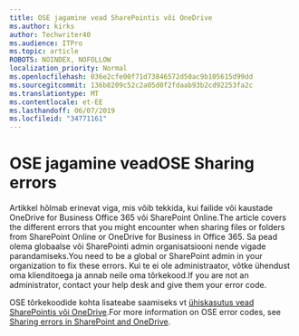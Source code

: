 ```yaml
---
title: OSE jagamine vead SharePointis või OneDrive
ms.author: kirks
author: Techwriter40
ms.audience: ITPro
ms.topic: article
ROBOTS: NOINDEX, NOFOLLOW
localization_priority: Normal
ms.openlocfilehash: 036e2cfe00f71d73846572d50ac9b105615d99dd
ms.sourcegitcommit: 136b8209c52c2a05d0f2fdaab93b2cd92253fa2c
ms.translationtype: MT
ms.contentlocale: et-EE
ms.lasthandoff: 06/07/2019
ms.locfileid: "34771161"
---
```

# <a name="ose-sharing-errors"></a><span data-ttu-id="77d88-102">OSE jagamine vead</span><span class="sxs-lookup"><span data-stu-id="77d88-102">OSE Sharing errors</span></span>

<span data-ttu-id="77d88-103">Artikkel hõlmab erinevat viga, mis võib tekkida, kui failide või kaustade OneDrive for Business Office 365 või SharePoint Online.</span><span class="sxs-lookup"><span data-stu-id="77d88-103">The article covers the different errors that you might encounter when sharing files or folders from SharePoint Online or OneDrive for Business in Office 365.</span></span> <span data-ttu-id="77d88-104">Sa pead olema globaalse või SharePointi admin organisatsiooni nende vigade parandamiseks.</span><span class="sxs-lookup"><span data-stu-id="77d88-104">You need to be a global or SharePoint admin in your organization to fix these errors.</span></span> <span data-ttu-id="77d88-105">Kui te ei ole administraator, võtke ühendust oma klienditoega ja annab neile oma tõrkekood.</span><span class="sxs-lookup"><span data-stu-id="77d88-105">If you are not an administrator, contact your help desk and give them your error code.</span></span>

<span data-ttu-id="77d88-106">OSE tõrkekoodide kohta lisateabe saamiseks vt [ühiskasutus vead SharePointis või OneDrive](https://docs.microsoft.com/sharepoint/sharepoint-onedrive-error-message).</span><span class="sxs-lookup"><span data-stu-id="77d88-106">For more information on OSE error codes, see [Sharing errors in SharePoint and OneDrive](https://docs.microsoft.com/sharepoint/sharepoint-onedrive-error-message).</span></span>
